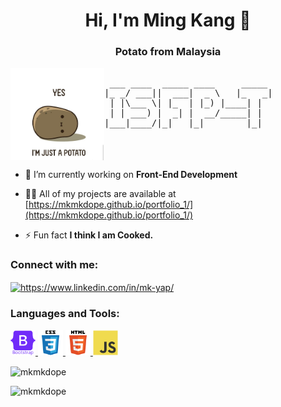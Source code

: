 <h1 align="center">Hi, I'm Ming Kang 🫡</h1>
<h3 align="center">Potato from Malaysia</h3>

<pre>
 <img src="potato.jpg" alt="potato" width="150" align="left">
 ___ ____  _____ ____     _____ 
|_ _/ ___||  ___|  _ \   |_   _|
 | |\___ \| |_  | |_) |____| |  
 | | ___) |  _| |  __/_____| |  
|___|____/|_|   |_|        |_|  
</pre>
- 🔭 I’m currently working on **Front-End Development**

- 👨‍💻 All of my projects are available at [https://mkmkdope.github.io/portfolio_1/](https://mkmkdope.github.io/portfolio_1/)

- ⚡ Fun fact **I think I am Cooked.**

<h3 align="left">Connect with me:</h3>
<p align="left">
<a href="https://www.linkedin.com/in/mk-yap/" target="blank"><img align="center" src="https://raw.githubusercontent.com/rahuldkjain/github-profile-readme-generator/master/src/images/icons/Social/linked-in-alt.svg" alt="https://www.linkedin.com/in/mk-yap/" height="30" width="40" /></a>
</p>

<h3 align="left">Languages and Tools:</h3>
<p align="left"> <a href="https://getbootstrap.com" target="_blank" rel="noreferrer"> <img src="https://raw.githubusercontent.com/devicons/devicon/master/icons/bootstrap/bootstrap-plain-wordmark.svg" alt="bootstrap" width="40" height="40"/> </a> <a href="https://www.w3schools.com/css/" target="_blank" rel="noreferrer"> <img src="https://raw.githubusercontent.com/devicons/devicon/master/icons/css3/css3-original-wordmark.svg" alt="css3" width="40" height="40"/> </a> <a href="https://www.w3.org/html/" target="_blank" rel="noreferrer"> <img src="https://raw.githubusercontent.com/devicons/devicon/master/icons/html5/html5-original-wordmark.svg" alt="html5" width="40" height="40"/> </a> <a href="https://developer.mozilla.org/en-US/docs/Web/JavaScript" target="_blank" rel="noreferrer"> <img src="https://raw.githubusercontent.com/devicons/devicon/master/icons/javascript/javascript-original.svg" alt="javascript" width="40" height="40"/> </a>  
</p>

<p><img align="center" src="https://github-readme-stats.vercel.app/api/top-langs?username=mkmkdope&show_icons=true&locale=en&layout=compact" alt="mkmkdope" /></p>
<p align="left"> <img src="https://komarev.com/ghpvc/?username=mkmkdope&label=Profile%20views&color=f5e050&style=flat" alt="mkmkdope" /> </p>
